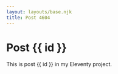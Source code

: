 ```yaml
---
layout: layouts/base.njk
title: Post 4604
---
```


# Post {{ id }}

This is post {{ id }} in my Eleventy project.
